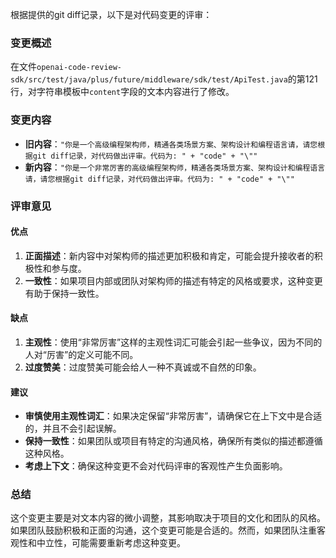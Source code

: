 根据提供的git diff记录，以下是对代码变更的评审：

### 变更概述
在文件`openai-code-review-sdk/src/test/java/plus/future/middleware/sdk/test/ApiTest.java`的第121行，对字符串模板中`content`字段的文本内容进行了修改。

### 变更内容
- **旧内容**：`"你是一个高级编程架构师，精通各类场景方案、架构设计和编程语言请，请您根据git diff记录，对代码做出评审。代码为: " + "code" + "\""`
- **新内容**：`"你是一个非常厉害的高级编程架构师，精通各类场景方案、架构设计和编程语言请，请您根据git diff记录，对代码做出评审。代码为: " + "code" + "\""`

### 评审意见

#### 优点
1. **正面描述**：新内容中对架构师的描述更加积极和肯定，可能会提升接收者的积极性和参与度。
2. **一致性**：如果项目内部或团队对架构师的描述有特定的风格或要求，这种变更有助于保持一致性。

#### 缺点
1. **主观性**：使用“非常厉害”这样的主观性词汇可能会引起一些争议，因为不同的人对“厉害”的定义可能不同。
2. **过度赞美**：过度赞美可能会给人一种不真诚或不自然的印象。

#### 建议
- **审慎使用主观性词汇**：如果决定保留“非常厉害”，请确保它在上下文中是合适的，并且不会引起误解。
- **保持一致性**：如果团队或项目有特定的沟通风格，确保所有类似的描述都遵循这种风格。
- **考虑上下文**：确保这种变更不会对代码评审的客观性产生负面影响。

### 总结
这个变更主要是对文本内容的微小调整，其影响取决于项目的文化和团队的风格。如果团队鼓励积极和正面的沟通，这个变更可能是合适的。然而，如果团队注重客观性和中立性，可能需要重新考虑这种变更。
